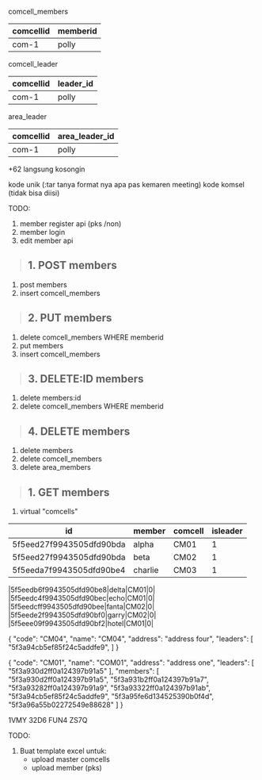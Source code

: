 comcell_members

|comcellid|memberid|
|---|---|
|com-1|polly|

comcell_leader

|comcellid|leader_id|
|---|---|
|com-1|polly|

area_leader

|comcellid|area_leader_id|
|---|---|
|com-1|polly|

+62 langsung kosongin

kode unik (:tar tanya format nya apa pas kemaren meeting)
kode komsel (tidak bisa diisi)

TODO:
1. member register api (pks /non)
2. member login
3. edit member api

> ## 1. POST members
1. post members
2. insert comcell_members

> ## 2. PUT members
1. delete comcell_members WHERE memberid
2. put members
3. insert comcell_members

> ## 3. DELETE:ID members
1. delete members:id
2. delete comcell_members WHERE memberid

> ## 4. DELETE members
1. delete members
2. delete comcell_members
2. delete area_members

> ## 1. GET members
1. virtual "comcells"


|id|member|comcell|isleader|
|---|---|---|---|
|5f5eed27f9943505dfd90bda|alpha|CM01|1|
|5f5eed27f9943505dfd90bda|beta|CM02|1|
|5f5eeda7f9943505dfd90be4|charlie|CM03|1|

|5f5eedb6f9943505dfd90be8|delta|CM01|0|
|5f5eedc4f9943505dfd90bec|echo|CM01|0|
|5f5eedcff9943505dfd90bee|fanta|CM02|0|
|5f5eede2f9943505dfd90bf0|garry|CM02|0|
|5f5eee09f9943505dfd90bf2|hotel|CM01|0|



{
    "code": "CM04",
    "name": "CM04",
    "address": "address four",
    "leaders": [
        "5f3a94cb5ef85f24c5addfe9",
    ]
}


{
    "code": "CM01",
    "name": "COM01",
    "address": "address one",
    "leaders": [
        "5f3a930d2ff0a124397b91a5"
    ],
    "members": [
        "5f3a930d2ff0a124397b91a5",
        "5f3a931b2ff0a124397b91a7",
        "5f3a93282ff0a124397b91a9",
        "5f3a93322ff0a124397b91ab",
        "5f3a94cb5ef85f24c5addfe9",
        "5f3a95fe6d134525390b0f4d",
        "5f3a96a55b02272549e88628"
    ]
}

1VMY
32D6
FUN4
ZS7Q

TODO:
1. Buat template excel untuk:
    - upload master comcells
    - upload member (pks)